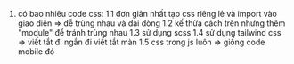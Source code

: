 1. có bao nhiêu code css:
 1.1 đơn giản nhất tạo css riêng lẻ và import vào giao diện => dễ trùng nhau và dài dòng
 1.2 kế thừa cách trên nhưng thêm "module" để tránh trùng nhau
 1.3 sử dụng scss
 1.4 sử dụng tailwind css => viết tắt đi ngắn đi viết tắt màn
 1.5 css trong js luôn => giống code mobile đó   

